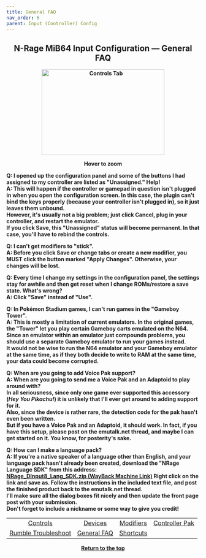 ```yaml
---
title: General FAQ
nav_order: 6
parent: Input (Controller) Config
---
```


<style>
.zoom-pair {
  display: flex;
  gap: 12px;
  align-items: flex-end;
  justify-content: flex-start;
  position: relative;
  margin-left: auto;
  margin-right: auto;
  width: max-content;
  text-align: left;
}

.zoom-on-hover {
  display: inline-block;
  position: relative;
}

.zoom-on-hover img {
  display: block;
  cursor: zoom-in;
  transition: transform 0.3s ease;
  position: relative;
  z-index: 1;
  transform-origin: left center;
}

.zoom-on-hover:hover img {
  transform: scale(1.5);
}

.zoom-pair .zoom-on-hover:first-child:hover img {
  z-index: 9999;
}

.zoom-pair .zoom-on-hover:last-child:hover img {
  z-index: 100;
}

/* Final fix for standalone zoomable images */
.zoom-single {
  display: block;
  margin-left: auto;
  margin-right: auto;
  width: max-content;
  text-align: center;
}

.zoom-single:hover img {
  transform: scale(1.5);
  transform-origin: center center;
  z-index: 999;
}
</style>

## <center><b>N-Rage MiB64 Input Configuration — General FAQ</b></center>
<b>

<div style="text-align: center;">
  <div class="zoom-on-hover">
    <img src="/manual/asset/images/NRage_MiB64_Input_Controls.png" alt="Controls Tab" width="320" height="224" />
  </div>
  <p><strong>Hover to zoom</strong></p>
</div>

<!-- ClauseEcho: Interactive Image -->

**Q: I opened up the configuration panel and some of the buttons I had assigned to my controller are listed as "Unassigned." Help!**  
**A:** This will happen if the controller or gamepad in question isn't plugged in when you open the configuration screen. In this case, the plugin can't bind the keys properly (because your controller isn't plugged in), so it just leaves them unbound.  
However, it's usually not a big problem; just click Cancel, plug in your controller, and restart the emulator.  
If you click Save, this "Unassigned" status will become permanent. In that case, you'll have to rebind the controls.

**Q: I can't get modifiers to "stick".**  
**A:** Before you click Save or change tabs or create a new modifier, you MUST click the button marked "Apply Changes". Otherwise, your changes will be lost.

**Q: Every time I change my settings in the configuration panel, the settings stay for awhile and then get reset when I change ROMs/restore a save state. What's wrong?**  
**A:** Click "Save" instead of "Use".

**Q: In Pokémon Stadium games, I can't run games in the "Gameboy Tower".**  
**A:** This is mostly a limitation of current emulators. In the original games, the "Tower" let you play certain Gameboy carts emulated on the N64.  
Since an emulator within an emulator just compounds problems, you should use a separate Gameboy emulator to run your games instead.  
It would not be wise to run the N64 emulator and your Gameboy emulator at the same time, as if they both decide to write to RAM at the same time, your data could become corrupted.

**Q: When are you going to add Voice Pak support?**  
**A:** When are you going to send me a Voice Pak and an Adaptoid to play around with?  
In all seriousness, since only one game ever supported this accessory (*Hey You Pikachu!*) it is unlikely that I'll ever get around to adding support for it.  
Also, since the device is rather rare, the detection code for the pak hasn't even been written.  
But if you have a Voice Pak and an Adaptoid, it should work. In fact, if you have this setup, please post on the emutalk.net thread, and maybe I can get started on it. You know, for posterity's sake.

**Q: How can I make a language pack?**  
**A:** If you're a native speaker of a language other than English, and your language pack hasn't already been created, download the "NRage Language SDK" from this address:  
[NRage_DInput8_Lang_SDK.zip (WayBack Machine Link)](https://web.archive.org/web/20160405210449/http://www.randomwisdom.com/files/NRage_DInput8_Lang_SDK.zip)  Right click on the link and save as.
Follow the instructions in the included text file, and post the finished product back to the emutalk.net thread.  
I'll make sure all the dialog boxes fit nicely and then update the front page post with your submission.  
Don't forget to include a nickname or some way to give you credit!

<table align="center">
  <tr>
    <td style="text-align: center;"><a href="config-nrage-controls">Controls</a></td>
    <td style="text-align: center;"><a href="config-nrage-devices">Devices</a></td>
    <td style="text-align: center;"><a href="config-nrage-mod">Modifiers</a></td>
    <td style="text-align: center;"><a href="config-nrage-controller-pak">Controller Pak</a></td>
  </tr>
  <tr>
    <td style="text-align: center;"><a href="config-nrage-trouble-rumble">Rumble Troubleshoot</a></td>
    <td style="text-align: center;"><a href="config-nrage-faq">General FAQ</a></td>
    <td style="text-align: center;"><a href="config-nrage-shortcuts">Shortcuts</a></td>
    <td style="text-align: center;">&nbsp;</td>
  </tr>
</table>

<p style="text-align:center"><a href="#">Return to the top</a></p>

<!-- ClauseEcho: General FAQ Protocol Activated -->
